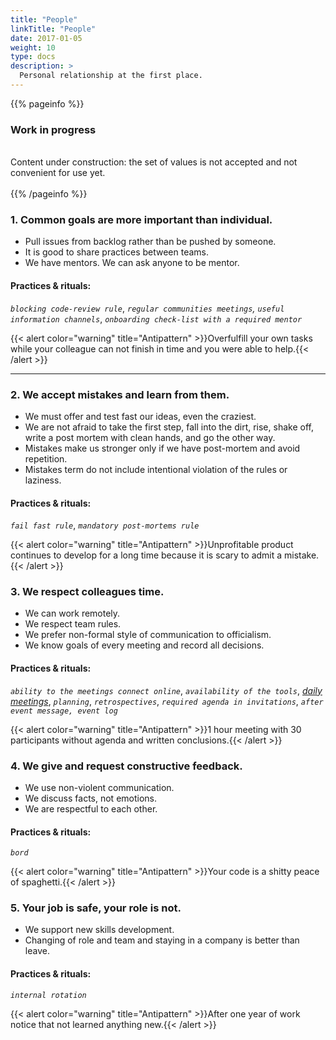 ```yaml
---
title: "People"
linkTitle: "People"
date: 2017-01-05
weight: 10
type: docs
description: >
  Personal relationship at the first place.
---
```


{{% pageinfo %}}
<h3>Work in progress</h3><br />
Content under construction: the set of values is not accepted and not convenient for use yet. <br /><br />
{{% /pageinfo %}}

### 1. Common goals are more important than individual.

* Pull issues from backlog rather than be pushed by someone. 
* It is good to share practices between teams. 
* We have mentors. We can ask anyone to be mentor. 

#### Practices & rituals: 
*`blocking code-review rule`*, *`regular communities meetings`, `useful information channels`*, *`onboarding check-list with a required mentor`*

{{< alert color="warning" title="Antipattern" >}}Overfulfill your own tasks while your colleague can not finish in time and you were able to help.{{< /alert >}}

<hr>

### 2. We accept mistakes and learn from them.

* We must offer and test fast our ideas, even the craziest.
* We are not afraid to take the first step, fall into the dirt, rise, shake off, write a post mortem with clean hands, and go the other way. 
* Mistakes make us stronger only if we have post-mortem and avoid repetition. 
* Mistakes term do not include intentional violation of the rules or laziness. 

#### Practices & rituals: 
*`fail fast rule`*, *`mandatory post-mortems rule`*

{{< alert color="warning" title="Antipattern" >}}Unprofitable product continues to develop for a long time because it is scary to admit a mistake.{{< /alert >}}

### 3. We respect colleagues time.

* We can work remotely. 
* We respect team rules. 
* We prefer non-formal style of communication to officialism.
* We know goals of every meeting and record all decisions.

#### Practices & rituals: 
*`ability to the meetings connect online`*, *`availability of the tools`*, *[daily meetings](../../glossary/#daily-meeting)*, *`planning`*, *`retrospectives`*, *`required agenda in invitations`*, *`after event message, event log`*

{{< alert color="warning" title="Antipattern" >}}1 hour meeting with 30 participants without agenda and written conclusions.{{< /alert >}}

### 4. We give and request constructive feedback.

* We use non-violent communication.
* We discuss facts, not emotions.
* We are respectful to each other. 

#### Practices & rituals: 
*`bord`*

{{< alert color="warning" title="Antipattern" >}}Your code is a shitty peace of spaghetti.{{< /alert >}}

### 5. Your job is safe, your role is not.

* We support new skills development.
* Changing of role and team and staying in a company is better than leave.

#### Practices & rituals:
*`internal rotation`*

{{< alert color="warning" title="Antipattern" >}}After one year of work notice that not learned anything new.{{< /alert >}}
